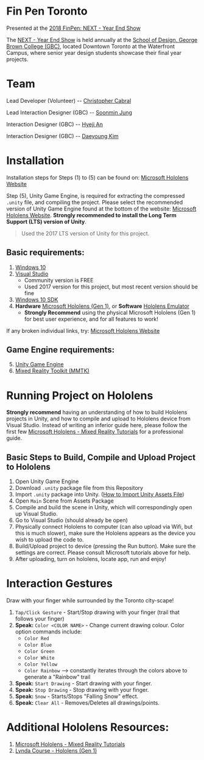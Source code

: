 # Fin Pen Toronto

Presented at the [2018 FinPen: NEXT - Year End Show](http://yearendshow.schoolofdesign.ca/finpen/) 

The [NEXT - Year End Show](http://yearendshow.schoolofdesign.ca/) is held annually at the [School of Design, George Brown College (GBC)](https://www.georgebrown.ca/design/), located Downtown Toronto at the Waterfront Campus, where senior year design students showcase their final year projects.

# Team

Lead Developer (Volunteer) -- [Christopher Cabral](https://github.com/Cabralcm)

Lead Interaction Designer (GBC) -- [Soonmin Jung](https://www.soonminjung.com/)

Interaction Designer (GBC) -- [Hyeji An](https://www.behance.net/HYEJIAN?tracking_source=search%7Chyeji%20an)

Interaction Designer (GBC) -- [Daeyoung Kim](https://www.behance.net/44mg_dayoung/projects)

# Installation

Installation steps for Steps (1) to (5) can be found on: [Microsoft Hololens Website](https://docs.microsoft.com/en-us/windows/mixed-reality/install-the-tools)

Step (5), Unity Game Engine, is required for extracting the compressed ```.unity``` file, and compiling the project. Please select the recommended version of Unity Game Engine found at the bottom of the website: [Microsoft Hololens Website](https://docs.microsoft.com/en-us/windows/mixed-reality/install-the-tools). **Strongly recommended to install the Long Term Support (LTS) version of Unity**.

>Used the 2017 LTS version of Unity for this project.

## Basic requirements:
1) [Windows 10](https://www.microsoft.com/en-ca/software-download/windows10)
2) [Visual Studio](https://visualstudio.microsoft.com/downloads/)
   - Community version is FREE
   - Used 2017 version for this project, but most recent version should be fine
3) [Windows 10 SDK](https://developer.microsoft.com/en-us/windows/downloads/windows-10-sdk)
4) **Hardware** [Microsoft Hololens (Gen 1)](https://docs.microsoft.com/en-us/hololens/hololens1-hardware), or **Software** [Hololens Emulator](https://go.microsoft.com/fwlink/?linkid=2065980)
    - **Strongly Recommend** using the physical Microsoft Hololens (Gen 1) for best user experience, and for all features to work!

If any broken individual links, try: [Microsoft Hololens Website](https://docs.microsoft.com/en-us/windows/mixed-reality/install-the-tools)
    
## Game Engine requirements:
5) [Unity Game Engine](https://docs.microsoft.com/en-us/windows/mixed-reality/install-the-tools#choose-your-engine)
6) [Mixed Reality Toolkit (MMTK)](https://github.com/Microsoft/MixedRealityToolkit-Unity/releases)

# Running Project on Hololens

**Strongly recommend** having an understanding of how to build Hololens projects in Unity, and how to compile and upload to Hololens device from Visual Studio. Instead of writing an inferior guide here, please follow the first few [Microsoft Hololens - Mixed Reality Tutorials](https://docs.microsoft.com/en-us/windows/mixed-reality/holograms-100) for a professional guide.

## Basic Steps to Build, Compile and Upload Project to Hololens

1) Open Unity Game Engine
2) Download ```.unity``` package file from this Repository
3) Import ```.unity``` package into Unity. ([How to Import Unity Assets File](https://docs.unity3d.com/560/Documentation/Manual/AssetPackages.html))
4) Open ```Main``` Scene from Assets Package
5) Compile and build the scene in Unity, which will correspondingly open up Visual Studio.
6) Go to Visual Studio (should already be open)
7) Physically connect Hololens to computer (can also upload via Wifi, but this is much slower), make sure the Hololens appears as the device you wish to upload the code to.
8) Build/Upload project to device (pressing the Run button). Make sure the settings are correct. Please consult Microsoft tutorials above for help.
9) After uploading, turn on hololens, locate app, run and enjoy!

# Interaction Gestures

Draw with your finger while surrounded by the Toronto city-scape!

1) ```Tap/Click Gesture``` - Start/Stop drawing with your finger (trail that follows your finger)
2) **Speak:** ```Color <COLOR NAME>``` - Change current drawing colour. Color option commands include:
   - ```Color Red```
   - ```Color Blue```
   - ```Color Green```
   - ```Color White```
   - ```Color Yellow```
   - ```Color Rainbow``` --> constantly iterates through the colors above to generate a "Rainbow" trail
3) **Speak:** ```Start Drawing``` - Start drawing with your finger.
4) **Speak:** ```Stop Drawing``` - Stop drawing with your finger.
5) **Speak:** ```Snow``` - Starts/Stops "Falling Snow" effect.
6) **Speak:** ```Clear All``` - Removes/Deletes all drawings/points.



# Additional Hololens Resources:
1) [Microsoft Hololens - Mixed Reality Tutorials](https://docs.microsoft.com/en-us/windows/mixed-reality/holograms-100)
2) [Lynda Course - Hololens (Gen 1)](https://www.lynda.com/Windows-tutorials/App-Development-Microsoft-HoloLens/587658-2.html)




   
